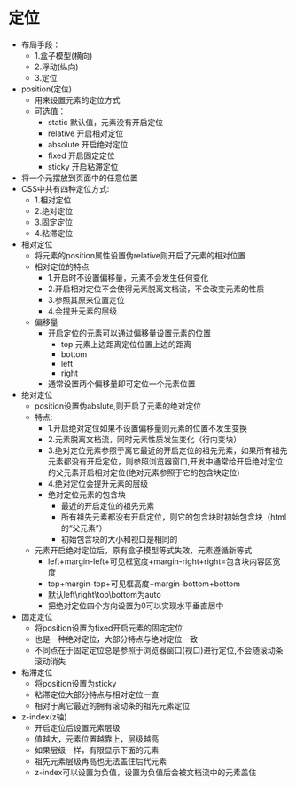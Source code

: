 # 定位 
- 布局手段：
  - 1.盒子模型(横向)
  - 2.浮动(纵向)
  - 3.定位
- position(定位)
  - 用来设置元素的定位方式
  - 可选值：
    - static 默认值，元素没有开启定位
    - relative 开启相对定位
    - absolute 开启绝对定位
    - fixed 开启固定定位
    - sticky 开启粘滞定位
- 将一个元摆放到页面中的任意位置
- CSS中共有四种定位方式:
  - 1.相对定位
  - 2.绝对定位
  - 3.固定定位
  - 4.粘滞定位
- 相对定位
  - 将元素的position属性设置伪relative则开启了元素的相对位置
  - 相对定位的特点
    - 1.开启时不设置偏移量，元素不会发生任何变化
    - 2.开启相对定位不会使得元素脱离文档流，不会改变元素的性质
    - 3.参照其原来位置定位
    - 4.会提升元素的层级
  - 偏移量
    - 开启定位的元素可以通过偏移量设置元素的位置
      - top 元素上边距离定位位置上边的距离
      - bottom
      - left
      - right
    - 通常设置两个偏移量即可定位一个元素位置
- 绝对定位
  - position设置伪abslute,则开启了元素的绝对定位
  - 特点:
    - 1.开启绝对定位如果不设置偏移量则元素的位置不发生变换
    - 2.元素脱离文档流，同时元素性质发生变化（行内变块）
    - 3.绝对定位元素参照于离它最近的开启定位的祖先元素，如果所有祖先元素都没有开启定位，则参照浏览器窗口,开发中通常给开启绝对定位的父元素开启相对定位(绝对元素参照于它的包含块定位)
    - 4.绝对定位会提升元素的层级
    - 绝对定位元素的包含块
      - 最近的开启定位的祖先元素
      - 所有祖先元素都没有开启定位，则它的包含块时初始包含块（html的“父元素”）
      - 初始包含块的大小和视口是相同的
  - 元素开启绝对定位后，原有盒子模型等式失效，元素遵循新等式
    - left+margin-left+可见框宽度+margin-right+right=包含块内容区宽度
    - top+margin-top+可见框高度+margin-bottom+bottom
    - 默认left\right\top\bottom为auto
    - 把绝对定位四个方向设置为0可以实现水平垂直居中
- 固定定位
  - 将position设置为fixed开启元素的固定定位
  - 也是一种绝对定位，大部分特点与绝对定位一致
  - 不同点在于固定定位总是参照于浏览器窗口(视口)进行定位,不会随滚动条滚动消失
- 粘滞定位
  - 将position设置为sticky
  - 粘滞定位大部分特点与相对定位一直
  - 相对于离它最近的拥有滚动条的祖先元素定位
- z-index(z轴)
  - 开启定位后设置元素层级
  - 值越大，元素位置越靠上，层级越高
  - 如果层级一样，有限显示下面的元素
  - 祖先元素层级再高也无法盖住后代元素
  - z-index可以设置为负值，设置为负值后会被文档流中的元素盖住